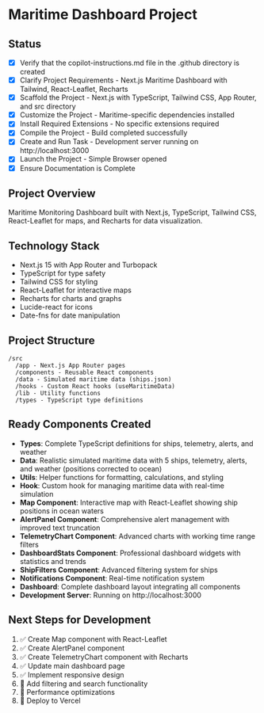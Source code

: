 # Maritime Dashboard Project

## Status

- [x] Verify that the copilot-instructions.md file in the .github directory is created
- [x] Clarify Project Requirements - Next.js Maritime Dashboard with Tailwind, React-Leaflet, Recharts
- [x] Scaffold the Project - Next.js with TypeScript, Tailwind CSS, App Router, and src directory
- [x] Customize the Project - Maritime-specific dependencies installed
- [x] Install Required Extensions - No specific extensions required
- [x] Compile the Project - Build completed successfully
- [x] Create and Run Task - Development server running on http://localhost:3000
- [x] Launch the Project - Simple Browser opened
- [x] Ensure Documentation is Complete

## Project Overview

Maritime Monitoring Dashboard built with Next.js, TypeScript, Tailwind CSS, React-Leaflet for maps, and Recharts for data visualization.

## Technology Stack

- Next.js 15 with App Router and Turbopack
- TypeScript for type safety
- Tailwind CSS for styling
- React-Leaflet for interactive maps
- Recharts for charts and graphs
- Lucide-react for icons
- Date-fns for date manipulation

## Project Structure

```
/src
  /app - Next.js App Router pages
  /components - Reusable React components
  /data - Simulated maritime data (ships.json)
  /hooks - Custom React hooks (useMaritimeData)
  /lib - Utility functions
  /types - TypeScript type definitions
```

## Ready Components Created

- **Types**: Complete TypeScript definitions for ships, telemetry, alerts, and weather
- **Data**: Realistic simulated maritime data with 5 ships, telemetry, alerts, and weather (positions corrected to ocean)
- **Utils**: Helper functions for formatting, calculations, and styling
- **Hook**: Custom hook for managing maritime data with real-time simulation
- **Map Component**: Interactive map with React-Leaflet showing ship positions in ocean waters
- **AlertPanel Component**: Comprehensive alert management with improved text truncation
- **TelemetryChart Component**: Advanced charts with working time range filters
- **DashboardStats Component**: Professional dashboard widgets with statistics and trends
- **ShipFilters Component**: Advanced filtering system for ships
- **Notifications Component**: Real-time notification system
- **Dashboard**: Complete dashboard layout integrating all components
- **Development Server**: Running on http://localhost:3000

## Next Steps for Development

1. ✅ Create Map component with React-Leaflet
2. ✅ Create AlertPanel component
3. ✅ Create TelemetryChart component with Recharts
4. ✅ Update main dashboard page
5. ✅ Implement responsive design
6. 🔄 Add filtering and search functionality
7. 🔄 Performance optimizations
8. 🔄 Deploy to Vercel
